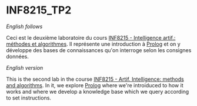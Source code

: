 # INF8215_TP2

*English follows*

Ceci est le deuxième laboratoire du cours [INF8215 - Intelligence artif.: méthodes et algorithmes](https://www.polymtl.ca/etudes/cours/intelligence-artif-methodes-et-algorithmes). Il représente une introduction à [Prolog](https://fr.wikipedia.org/wiki/Prolog) et on y développe des bases de connaissances qu'on interroge selon les consignes données.

*English version*

This is the second lab in the course [INF8215 - Artif. Intelligence: methods and algorithms](https://www.polymtl.ca/etudes/en/node/21784). In it, we explore [Prolog](https://en.wikipedia.org/wiki/Prolog) where we're introiduced to how it works and where we develop a knowledge base which we query according to set instructions.
